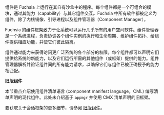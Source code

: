 <!-- A component is a program that runs on Fuchsia in its own sandbox.
Each component is a composable module that interacts with other components
through their capabilities. All software on Fuchsia is defined as a component
except for the kernel image, bootstrapping processes, and the Component Manager. -->
组件是 Fuchsia 上运行在其自有沙盒中的程序。每个组件都是一个可组合的模块，通过其能力（capability）与其它组件交互。Fuchsia 中所有软件都被定义为组件，除了内核镜像、引导进程以及组件管理器（Component Manager）。

<!-- Fuchsia's component framework is responsible for running nearly all user space
software in the system. The Component Manager is a system process that coordinates
the execution and lifecycle of all component instances, maintains the component
topology, provides components with their capabilities, and keeps them isolated
from one another. -->
Fuchsia 的组件框架致力于让系统可以运行几乎所有的用户空间软件。组件管理器是一个系统进程，负责协调各个组件实例的执行和生命周期、维护组件拓扑、给组件提供相应功能，并使它们彼此隔离。

<!-- Components obtain privileges to access various parts of the wider system through
capabilities. Each component can declare new capabilities that they offer to the
system and capabilities provided by other components (or the framework) that
they require to function. Component Manager resolves and validates all capability
requests between components to ensure they match capabilities that the component
has been properly granted. -->
组件通过能力来获得访问更广泛系统的各个部分的权限。每个组件都可以声明它们提供给系统的新能力，以及它们运行所需的其他组件（或框架）提供的能力。组件管理器解析并验证组件间的所有能力请求，以确保它们与组件已被正确授予的能力相匹配。

<aside class="key-point">
<!-- <b>Legacy components</b> -->
<b>旧版组件</b>

<!-- <p>This section focuses on modern components whose manifest declarations are
written in component manifest language (CML). The legacy framework based on
<code>appmgr</code> and declared using CMX manifests is not covered here. -->
<p>本节重点介绍使用组件清单语言 (component manifest language，CML) 编写清单声明的现代组件。此处未介绍基于 <code>appmgr</code> 并使用 CMX 清单声明的旧框架。

<!-- <p>For more details on the legacy component framework, see
<a href="/concepts/components/v1">legacy components</a>. -->
<p>要获取关于会话框架的更多细节，请参阅
<a href="/concepts/components/v1">旧版组件</a>。
</aside>
